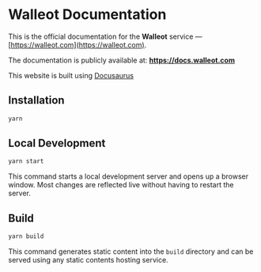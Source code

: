 
# Walleot Documentation

This is the official documentation for the **Walleot** service — [https://walleot.com](https://walleot.com).

The documentation is publicly available at: **https://docs.walleot.com**

This website is built using [Docusaurus](https://docusaurus.io/)

## Installation

```bash
yarn
```

## Local Development

```bash
yarn start
```

This command starts a local development server and opens up a browser window. Most changes are reflected live without having to restart the server.

## Build

```bash
yarn build
```

This command generates static content into the `build` directory and can be served using any static contents hosting service.


